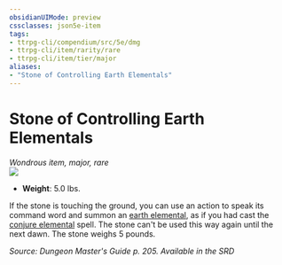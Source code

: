 ```yaml
---
obsidianUIMode: preview
cssclasses: json5e-item
tags:
- ttrpg-cli/compendium/src/5e/dmg
- ttrpg-cli/item/rarity/rare
- ttrpg-cli/item/tier/major
aliases: 
- "Stone of Controlling Earth Elementals"
---
```

# Stone of Controlling Earth Elementals
*Wondrous item, major, rare*  
![](/3-Mechanics/CLI/Compendium/items/img/stone-of-controlling-earth-elementals.webp#right)

- **Weight**: 5.0 lbs.

If the stone is touching the ground, you can use an action to speak its command word and summon an [earth elemental](/3-Mechanics/CLI/Compendium/bestiary/elemental/earth-elemental.md), as if you had cast the [conjure elemental](/3-Mechanics/CLI/Compendium/spells/conjure-elemental.md) spell. The stone can't be used this way again until the next dawn. The stone weighs 5 pounds.

*Source: Dungeon Master's Guide p. 205. Available in the <span title='Systems Reference Document (5.1)'>SRD</span>*